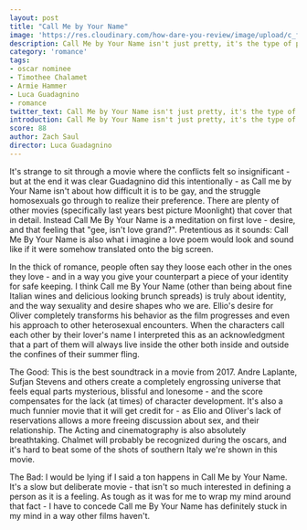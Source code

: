 ```yaml
---
layout: post
title: "Call Me by Your Name"
image: 'https://res.cloudinary.com/how-dare-you-review/image/upload/c_fill,h_399,w_760/v1528850686/Call-Me-By-Your-Name-1-1600x900-c-default.jpg'
description: Call Me by Your Name isn't just pretty, it's the type of pretty that lulls you into a trace as it runs.     
category: 'romance'
tags: 
- oscar nominee
- Timothee Chalamet
- Armie Hammer
- Luca Guadagnino
- romance
twitter_text: Call Me by Your Name isn't just pretty, it's the type of pretty that lulls you into a trace as it runs. 
introduction: Call Me by Your Name isn't just pretty, it's the type of pretty that lulls you into a trace as it runs. 
score: 88
author: Zach Saul
director: Luca Guadagnino
---
```

It's strange to sit through a movie where the conflicts felt so insignificant - but at the end it was clear Guadagnino did this intentionally - as Call me by Your Name isn't about how difficult it is to be gay, and the struggle homosexuals go through to realize their preference. There are plenty of other movies  (specifically last years best picture Moonlight) that cover that in detail. Instead Call Me By Your Name is a meditation on first love - desire, and that feeling that "gee, isn't love grand?". Pretentious as it sounds: Call Me By Your Name is also what i imagine a love poem would look and sound like if it were somehow translated onto the big screen.

In the thick of romance, people often say they loose each other in the ones they love - and in a way you give your counterpart a piece of your identity for safe keeping. I think Call me By Your Name (other than being about fine Italian wines and delicious looking brunch spreads) is truly about identity, and the way sexuality and desire shapes who we are. Ellio's desire for Oliver completely transforms his behavior as the film progresses and even his approach to other heterosexual encounters. When the characters call each other by their lover's name I interpreted this as an acknowledgment that a part of them will always live inside the other both inside and outside the confines of their summer fling.

The Good: This is the best soundtrack in a movie from 2017. Andre Laplante, Sufjan Stevens and others create a completely engrossing universe that feels equal parts mysterious, blissful and lonesome - and the score compensates for the lack (at times) of character development. It's also a much funnier movie that it will get credit for - as Elio and Oliver's lack of reservations allows a more freeing discussion about sex, and their relationship. The Acting and cinematography is also absolutely breathtaking. Chalmet will probably be recognized during the oscars, and it's hard to beat some of the shots of southern Italy we're shown in this movie.

The Bad:  I would be lying if I said a ton happens in Call Me by Your Name. It's a slow but deliberate movie - that isn't so much interested in defining a person as it is a feeling. As tough as it was for me to wrap my mind around that fact - I have to concede Call me By Your Name has definitely stuck in my mind in a way other films haven't.


